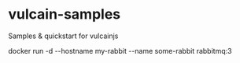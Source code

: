 # vulcain-samples

Samples &amp; quickstart for vulcainjs

docker run -d --hostname my-rabbit --name some-rabbit rabbitmq:3